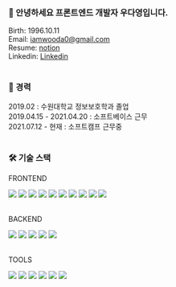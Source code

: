 ### 👋 안녕하세요 프론트엔드 개발자 우다영입니다.
Birth: 1996.10.11  
Email: iamwooda0@gmail.com  
Resume: [notion](https://truthful-paw-79e.notion.site/83a4bd92174342468680fdb355bb337a?pvs=4)  
Linkedin: [Linkedin](https://www.linkedin.com/in/dayoung-woo/)  
<br/>


### 💼 경력
2019.02 : 수원대학교 정보보호학과 졸업  
2019.04.15 - 2021.04.20 : 소프트베이스 근무  
2021.07.12 -  현재 : 소프트캠프 근무중  
<br/>


### 🛠 기술 스택
FRONTEND  
  
<img src="https://img.shields.io/badge/html5-E34F26?style=for-the-badge&logo=html5&logoColor=white"> <img src="https://img.shields.io/badge/css-1572B6?style=for-the-badge&logo=css3&logoColor=white"> <img src="https://img.shields.io/badge/javascript-F7DF1E?style=for-the-badge&logo=javascript&logoColor=black"> <img src="https://img.shields.io/badge/typescript-3178C6?style=for-the-badge&logo=typescript&logoColor=black"> <img src="https://img.shields.io/badge/vue.js-4FC08D?style=for-the-badge&logo=vue.js&logoColor=white"> <img src="https://img.shields.io/badge/react-61DAFB?style=for-the-badge&logo=react&logoColor=black"> <img src="https://img.shields.io/badge/jquery-0769AD?style=for-the-badge&logo=jquery&logoColor=white"> <img src="https://img.shields.io/badge/bootstrap-7952B3?style=for-the-badge&logo=bootstrap&logoColor=white"> <img src="https://img.shields.io/badge/vuetify-1867C0?style=for-the-badge&logo=vuetify&logoColor=white"> <img src="https://img.shields.io/badge/tailwindcss-06B6D4?style=for-the-badge&logo=tailwindcss&logoColor=white">  
<br/>  
  
BACKEND  
  
<img src="https://img.shields.io/badge/spring-6DB33F?style=for-the-badge&logo=spring&logoColor=white"> <img src="https://img.shields.io/badge/mysql-4479A1?style=for-the-badge&logo=mysql&logoColor=white"> <img src="https://img.shields.io/badge/express-000000?style=for-the-badge&logo=express&logoColor=white"> <img src="https://img.shields.io/badge/mariaDB-003545?style=for-the-badge&logo=mariaDB&logoColor=white"> <img src="https://img.shields.io/badge/firebase-FFCA28?style=for-the-badge&logo=firebase&logoColor=white">  
<br/>  
  
TOOLS  
  
<img src="https://img.shields.io/badge/git-F05032?style=for-the-badge&logo=git&logoColor=white"> <img src="https://img.shields.io/badge/figma-F24E1E?style=for-the-badge&logo=figma&logoColor=white"> <img src="https://img.shields.io/badge/asana-F06A6A?style=for-the-badge&logo=asana&logoColor=white">  <img src="https://img.shields.io/badge/visualstudiocode-007ACC?style=for-the-badge&logo=visualstudiocode&logoColor=white"> <img src="https://img.shields.io/badge/microsoftazure-0078D4?style=for-the-badge&logo=microsoftazure&logoColor=white"> <img src="https://img.shields.io/badge/azuredevops-0078D7?style=for-the-badge&logo=azuredevops&logoColor=white"> 


<!---
DaYoung-woo/DaYoung-woo is a ✨ special ✨ repository because its `README.md` (this file) appears on your GitHub profile.
You can click the Preview link to take a look at your changes.
--->

